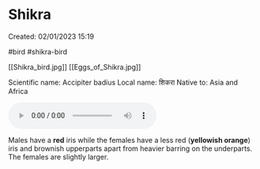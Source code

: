 # Shikra

Created: 02/01/2023 15:19

#bird #shikra-bird

[[Shikra_bird.jpg]] [[Eggs_of_Shikra.jpg]]

Scientific name: Accipiter badius
Local name: शिकरा
Native to: Asia and Africa

![Shikra_Calls](./../assets/audio/Shikra_calls.ogg)

Males have a **red** iris while the females have a less red (**yellowish orange**) iris and brownish upperparts apart from heavier barring on the underparts. The females are slightly larger.